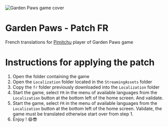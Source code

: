 ![Garden Paws game cover](https://cdn.akamai.steamstatic.com/steam/apps/840010/capsule_616x353.jpg?t=1585380242)

# Garden Paws - Patch FR

French translations for [Pimitchu](https://www.twitch.tv/pimitchu) player of Garden Paws game

# Instructions for applying the patch

1. Open the folder containing the game
2. Open the `Localization` folder located in the `StreamingAssets` folder
3. Copy the `fr` folder previously downloaded into the `Localization` folder
4. Start the game, select `FR` in the menu of available languages ​​from the `Localization` button at the bottom left of the home screen. And validate.
5. Start the game, select `FR` in the menu of available languages ​​from the `Localization` button at the bottom left of the home screen. Validate, the game must be translated otherwise start over from step 1.
6. Enjoy ! 😄😎
